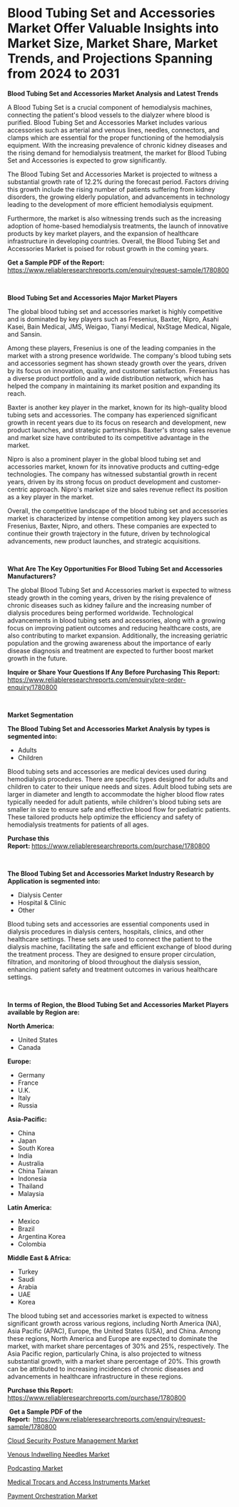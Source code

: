 <p><h1>Blood Tubing Set and Accessories Market Offer Valuable Insights into Market Size, Market Share, Market Trends, and Projections Spanning from 2024 to 2031</h1></p><p><strong>Blood Tubing Set and Accessories Market Analysis and Latest Trends</strong></p>
<p><p>A Blood Tubing Set is a crucial component of hemodialysis machines, connecting the patient's blood vessels to the dialyzer where blood is purified. Blood Tubing Set and Accessories Market includes various accessories such as arterial and venous lines, needles, connectors, and clamps which are essential for the proper functioning of the hemodialysis equipment. With the increasing prevalence of chronic kidney diseases and the rising demand for hemodialysis treatment, the market for Blood Tubing Set and Accessories is expected to grow significantly.</p><p>The Blood Tubing Set and Accessories Market is projected to witness a substantial growth rate of 12.2% during the forecast period. Factors driving this growth include the rising number of patients suffering from kidney disorders, the growing elderly population, and advancements in technology leading to the development of more efficient hemodialysis equipment.</p><p>Furthermore, the market is also witnessing trends such as the increasing adoption of home-based hemodialysis treatments, the launch of innovative products by key market players, and the expansion of healthcare infrastructure in developing countries. Overall, the Blood Tubing Set and Accessories Market is poised for robust growth in the coming years.</p></p>
<p><strong>Get a Sample PDF of the Report:&nbsp;</strong> <a href="https://www.reliableresearchreports.com/enquiry/request-sample/1780800">https://www.reliableresearchreports.com/enquiry/request-sample/1780800</a></p>
<p>&nbsp;</p>
<p><strong>Blood Tubing Set and Accessories Major Market Players</strong></p>
<p><p>The global blood tubing set and accessories market is highly competitive and is dominated by key players such as Fresenius, Baxter, Nipro, Asahi Kasei, Bain Medical, JMS, Weigao, Tianyi Medical, NxStage Medical, Nigale, and Sansin. </p><p>Among these players, Fresenius is one of the leading companies in the market with a strong presence worldwide. The company's blood tubing sets and accessories segment has shown steady growth over the years, driven by its focus on innovation, quality, and customer satisfaction. Fresenius has a diverse product portfolio and a wide distribution network, which has helped the company in maintaining its market position and expanding its reach.</p><p>Baxter is another key player in the market, known for its high-quality blood tubing sets and accessories. The company has experienced significant growth in recent years due to its focus on research and development, new product launches, and strategic partnerships. Baxter's strong sales revenue and market size have contributed to its competitive advantage in the market.</p><p>Nipro is also a prominent player in the global blood tubing set and accessories market, known for its innovative products and cutting-edge technologies. The company has witnessed substantial growth in recent years, driven by its strong focus on product development and customer-centric approach. Nipro's market size and sales revenue reflect its position as a key player in the market.</p><p>Overall, the competitive landscape of the blood tubing set and accessories market is characterized by intense competition among key players such as Fresenius, Baxter, Nipro, and others. These companies are expected to continue their growth trajectory in the future, driven by technological advancements, new product launches, and strategic acquisitions.</p></p>
<p>&nbsp;</p>
<p><strong>What Are The Key Opportunities For Blood Tubing Set and Accessories Manufacturers?</strong></p>
<p><p>The global Blood Tubing Set and Accessories market is expected to witness steady growth in the coming years, driven by the rising prevalence of chronic diseases such as kidney failure and the increasing number of dialysis procedures being performed worldwide. Technological advancements in blood tubing sets and accessories, along with a growing focus on improving patient outcomes and reducing healthcare costs, are also contributing to market expansion. Additionally, the increasing geriatric population and the growing awareness about the importance of early disease diagnosis and treatment are expected to further boost market growth in the future.</p></p>
<p><strong>Inquire or Share Your Questions If Any Before Purchasing This Report:</strong> <a href="https://www.reliableresearchreports.com/enquiry/pre-order-enquiry/1780800">https://www.reliableresearchreports.com/enquiry/pre-order-enquiry/1780800</a></p>
<p>&nbsp;</p>
<p><strong>Market Segmentation</strong></p>
<p><strong>The Blood Tubing Set and Accessories Market Analysis by types is segmented into:</strong></p>
<p><ul><li>Adults</li><li>Children</li></ul></p>
<p><p>Blood tubing sets and accessories are medical devices used during hemodialysis procedures. There are specific types designed for adults and children to cater to their unique needs and sizes. Adult blood tubing sets are larger in diameter and length to accommodate the higher blood flow rates typically needed for adult patients, while children's blood tubing sets are smaller in size to ensure safe and effective blood flow for pediatric patients. These tailored products help optimize the efficiency and safety of hemodialysis treatments for patients of all ages.</p></p>
<p><strong>Purchase this Report:&nbsp;</strong><a href="https://www.reliableresearchreports.com/purchase/1780800">https://www.reliableresearchreports.com/purchase/1780800</a></p>
<p>&nbsp;</p>
<p><strong>The Blood Tubing Set and Accessories Market Industry Research by Application is segmented into:</strong></p>
<p><ul><li>Dialysis Center</li><li>Hospital & Clinic</li><li>Other</li></ul></p>
<p><p>Blood tubing sets and accessories are essential components used in dialysis procedures in dialysis centers, hospitals, clinics, and other healthcare settings. These sets are used to connect the patient to the dialysis machine, facilitating the safe and efficient exchange of blood during the treatment process. They are designed to ensure proper circulation, filtration, and monitoring of blood throughout the dialysis session, enhancing patient safety and treatment outcomes in various healthcare settings.</p></p>
<p>&nbsp;</p>
<p><strong>In terms of Region, the Blood Tubing Set and Accessories Market Players available by Region are:</strong></p>
<p>
    <p> <strong> North America: </strong>
        <ul>
            <li>United States</li>
            <li>Canada</li>
        </ul>
        </p> 
    <p> <strong> Europe: </strong>
        <ul>
            <li>Germany</li>
            <li>France</li>
            <li>U.K.</li>
            <li>Italy</li>
            <li>Russia</li>
        </ul>
        </p> 
    <p> <strong> Asia-Pacific: </strong>
        <ul>
            <li>China</li>
            <li>Japan</li>
            <li>South Korea</li>
            <li>India</li>
            <li>Australia</li>
            <li>China Taiwan</li>
            <li>Indonesia</li>
            <li>Thailand</li>
            <li>Malaysia</li>
        </ul>
        </p> 
    <p> <strong> Latin America: </strong>
        <ul>
            <li>Mexico</li>
            <li>Brazil</li>
            <li>Argentina Korea</li>
            <li>Colombia</li>
        </ul>
        </p> 
    <p> <strong> Middle East & Africa: </strong>
        <ul>
            <li>Turkey</li>
            <li>Saudi</li>
            <li>Arabia</li>
            <li>UAE</li>
            <li>Korea</li>
        </ul>
    </p>
    </p>
<p><p>The blood tubing set and accessories market is expected to witness significant growth across various regions, including North America (NA), Asia Pacific (APAC), Europe, the United States (USA), and China. Among these regions, North America and Europe are expected to dominate the market, with market share percentages of 30% and 25%, respectively. The Asia Pacific region, particularly China, is also projected to witness substantial growth, with a market share percentage of 20%. This growth can be attributed to increasing incidences of chronic diseases and advancements in healthcare infrastructure in these regions.</p></p>
<p><strong>Purchase this Report: </strong><a href="https://www.reliableresearchreports.com/purchase/1780800">https://www.reliableresearchreports.com/purchase/1780800</a></p>
<p>&nbsp;<strong>Get a Sample PDF of the Report:&nbsp;&nbsp;</strong><a href="https://www.reliableresearchreports.com/enquiry/request-sample/1780800">https://www.reliableresearchreports.com/enquiry/request-sample/1780800</a></p>
<p><strong></strong></p>
<p><p><a href="https://medium.com/@samirmayert_36715/cloud-security-posture-management-nbsp-market-focuses-on-market-share-size-and-projected-forecast-3ca108bc099b">Cloud Security Posture Management Market</a></p><p><a href="https://github.com/markusgodoy/Market-Research-Report-List-2/blob/main/venous-indwelling-needles-market.md">Venous Indwelling Needles Market</a></p><p><a href="https://medium.com/@samirmayert_36715/podcasting-market-furnishes-information-on-market-share-market-trends-and-market-growth-a706e1ca823a">Podcasting Market</a></p><p><a href="https://github.com/arionmp/Market-Research-Report-List-2/blob/main/medical-trocars-and-access-instruments-market.md">Medical Trocars and Access Instruments Market</a></p><p><a href="https://medium.com/@samirmayert_36715/payment-orchestration-market-size-cagr-trends-2024-2030-9c7186cb8f36">Payment Orchestration Market</a></p></p>